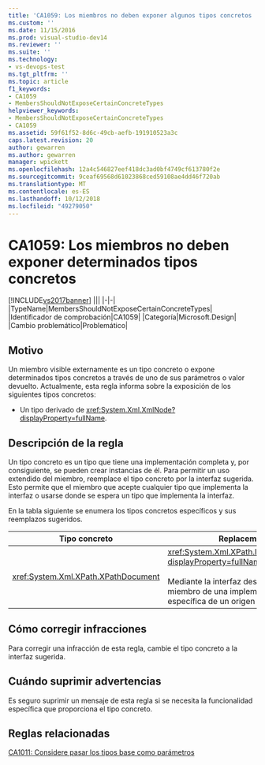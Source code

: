 ```yaml
---
title: 'CA1059: Los miembros no deben exponer algunos tipos concretos | Microsoft Docs'
ms.custom: ''
ms.date: 11/15/2016
ms.prod: visual-studio-dev14
ms.reviewer: ''
ms.suite: ''
ms.technology:
- vs-devops-test
ms.tgt_pltfrm: ''
ms.topic: article
f1_keywords:
- CA1059
- MembersShouldNotExposeCertainConcreteTypes
helpviewer_keywords:
- MembersShouldNotExposeCertainConcreteTypes
- CA1059
ms.assetid: 59f61f52-8d6c-49cb-aefb-191910523a3c
caps.latest.revision: 20
author: gewarren
ms.author: gewarren
manager: wpickett
ms.openlocfilehash: 12a4c546827eef418dc3ad0bf4749cf613780f2e
ms.sourcegitcommit: 9ceaf69568d61023868ced59108ae4dd46f720ab
ms.translationtype: MT
ms.contentlocale: es-ES
ms.lasthandoff: 10/12/2018
ms.locfileid: "49279050"
---
```

# <a name="ca1059-members-should-not-expose-certain-concrete-types"></a>CA1059: Los miembros no deben exponer determinados tipos concretos
[!INCLUDE[vs2017banner](../includes/vs2017banner.md)]
|||
|-|-|
|TypeName|MembersShouldNotExposeCertainConcreteTypes|
|Identificador de comprobación|CA1059|
|Categoría|Microsoft.Design|
|Cambio problemático|Problemático|

## <a name="cause"></a>Motivo
 Un miembro visible externamente es un tipo concreto o expone determinados tipos concretos a través de uno de sus parámetros o valor devuelto. Actualmente, esta regla informa sobre la exposición de los siguientes tipos concretos:

-   Un tipo derivado de <xref:System.Xml.XmlNode?displayProperty=fullName>.

## <a name="rule-description"></a>Descripción de la regla
 Un tipo concreto es un tipo que tiene una implementación completa y, por consiguiente, se pueden crear instancias de él. Para permitir un uso extendido del miembro, reemplace el tipo concreto por la interfaz sugerida. Esto permite que el miembro que acepte cualquier tipo que implementa la interfaz o usarse donde se espera un tipo que implementa la interfaz.

 En la tabla siguiente se enumera los tipos concretos específicos y sus reemplazos sugeridos.

|Tipo concreto|Replacement|
|-------------------|-----------------|
|<xref:System.Xml.XPath.XPathDocument>|<xref:System.Xml.XPath.IXPathNavigable?displayProperty=fullName>.<br /><br /> Mediante la interfaz desacopla al miembro de una implementación específica de un origen de datos XML.|

## <a name="how-to-fix-violations"></a>Cómo corregir infracciones
 Para corregir una infracción de esta regla, cambie el tipo concreto a la interfaz sugerida.

## <a name="when-to-suppress-warnings"></a>Cuándo suprimir advertencias
 Es seguro suprimir un mensaje de esta regla si se necesita la funcionalidad específica que proporciona el tipo concreto.

## <a name="related-rules"></a>Reglas relacionadas
 [CA1011: Considere pasar los tipos base como parámetros](../code-quality/ca1011-consider-passing-base-types-as-parameters.md)



